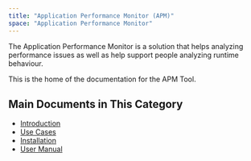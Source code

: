 ```yaml
---
title: "Application Performance Monitor (APM)"
space: "Application Performance Monitor"
---
```

The Application Performance Monitor is a solution that helps analyzing performance issues as well as help support people analyzing runtime behaviour.

This is the home of the documentation for the APM Tool.

## Main Documents in This Category

* [Introduction](introduction)
* [Use Cases](use-cases)
* [Installation](installation)
* [User Manual](user-manual)
